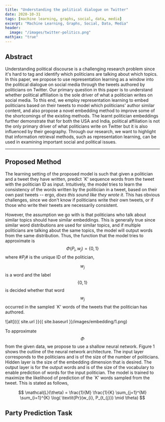 ```yaml
---
title: "Understanding the political dialogue on Twitter"
date: 2020-10-31
tags: [machine learning, graphs, social, data, media]
excerpt: "Machine Learning, Graphs, Social, Data, Media"
header:
  image: "/images/twitter-politics.png"
mathjax: "true"
---
```


## Abstract
Understanding political discourse is a challenging research problem since it's hard to tag and identify which politicians are talking about which topics. In this paper, we propose to use representation learning as a window into the political dialogue on social media through the tweets authored by politicians on Twitter. Our primary question in this paper is to understand whether political affiliation is the sole driver of what a politician writes on social media. To this end, we employ representation learning to embed politicians based on their tweets to model which politicians' author similar content, and also propose a novel embedding method to improve some of the shortcomings of the existing methods. The learnt politician embeddings further demonstrate that for both the USA and India, political affiliation is not the only primary driver of what politicians write on Twitter but it is also influenced by their geography. Through our research, we want to highlight that information retrieval methods, such as representation learning, can be used in examining important social and political issues.

---

## Proposed Method

The learning setting of the proposed model is such that given a politician and a tweet they have written, predict `K' sequence words from the tweet with the politician ID as input. Intuitively, the model tries to learn the consistency of the words written by the politician in a tweet, based on their own past tweets -- ergo, _does this sound like they wrote it_. This has obvious challenges, since we don't know if politicians write their own tweets, or if those who write their tweets are necessarily consistent.

However, the assumption we go with is that  politicians who talk about similar topics should have similar embeddings. This is generally true since similar word distributions are used for similar topics, and if multiple politicians are talking about the same topics, the model will output words from the same distribution.  Thus, the function that the model tries to approximate is $$\Phi(P_{i}, w_{j}) = \{0, 1\}$$
where #$P_{i}$# is the unique ID of the politician, $$w_{j}$$ is a word and the label $$\{0, 1\}$$ is decided whether that word $$w_{j}$$ occurred in the sampled `K' words of the tweets that the politician has authored.

![alt]({{ site.url }}{{ site.baseurl }}/images/embedding/1.png)

To approximate $$\Phi$$ from the given data, we propose to use a shallow neural network. Figure 1 shows the outline of the neural network architecture. The input layer corresponds to the politicians and is of the size of the number of politicians. Hidden layer is the size of the embedding dimension that is desired. The output layer is for the output words and is of the size of the vocabulary to enable prediction of words for the input politician. The model is trained to maximize the likelihood of prediction of the `K' words sampled from the tweet. This is stated as follows,

$$
    \mathcal{L}(\theta) = \frac{1}{M}  \frac{1}{K} \sum_{j=1}^{M} \sum_{i=1}^{K} \log( \textit{Pr}(w_{i}, P_{t_{j}}) \mid  \theta)
$$

## Party Prediction Task